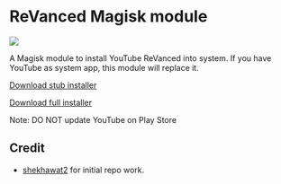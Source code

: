# ReVanced Magisk module

<img src="https://upload.motgame.vn/photos/motgame-vn/2022/03/youtube-revanced.jpg" />

A Magisk module to install YouTube ReVanced into system. If you have YouTube as system app, this module will replace it.

[Download stub installer](https://github.com/HuskyDG/revanced-build-ci/releases/download/latest/revanced-magisk-installer.zip)

[Download full installer](https://github.com/HuskyDG/revanced-build-ci/releases/download/latest/revanced-magisk.zip)

Note: DO NOT update YouTube on Play Store

## Credit

- [shekhawat2](https://github.com/shekhawat2) for initial repo work. 
